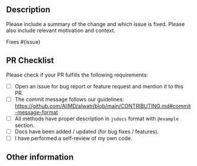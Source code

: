 ## Description

Please include a summary of the change and which issue is fixed. Please also include relevant motivation and context.

Fixes #(issue)

## PR Checklist

Please check if your PR fulfills the following requirements:

- [ ] Open an issue for bug report or feature request and mention it to this PR.
- [ ] The commit message follows our guidelines: <https://github.com/AliMD/alwatr/blob/main/CONTRIBUTING.md#commit-message-format>
- [ ] All methods have proper description in `jsdocs` format with `@example` section.
- [ ] Docs have been added / updated (for bug fixes / features).
- [ ] I have performed a self-review of my own code.

## Other information
